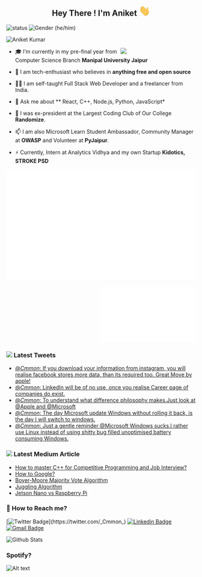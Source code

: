 <h2 align='center'>Hey There ! I'm Aniket <img src="https://raw.githubusercontent.com/ABSphreak/ABSphreak/master/gifs/Hi.gif" width="30px"></h2>

![status](https://img.shields.io/badge/status-up-brightgreen) ![Gender](https://img.shields.io/badge/gender-%F0%9F%A4%B5-lightgrey) (he/him)  <p align="left"> <img src="https://komarev.com/ghpvc/?username=C-mmon" alt="Aniket Kumar" /> </p>
<img align='right' src="https://media.giphy.com/media/xUA7bdpLxQhsSQdyog/giphy.gif" width='200"'>

- 🎓 I’m currently in my pre-final year from Computer Science Branch **Manipal University Jaipur**

- 👯 I am tech-enthusiast who believes in **anything free and open source**

- 👨‍💻 I am self-taught Full Stack Web Developer and a freelancer from India.

- 💬 Ask me about ** React, C++, Node.js, Python, JavaScript*

- 🧠 I was ex-president at the Largest Coding Club of Our College **Randomize**.

- 📫 I am also Microsoft Learn Student Ambassador, Community Manager at **OWASP** and Volunteer at **PyJaipur**.

- ⚡ Currently, Intern at Analytics Vidhya and my own Startup **Kidotics, STROKE PSD**

 <p align="left"> <img src="https://github.com/C-mmon/C-mmon/blob/main/generated/languages.svg" alt="Aniket Kumar" /> </p>


 <p align="right"> <img width=50% src="https://github.com/C-mmon/C-mmon/blob/main/generated/overview.svg" /> </p>

### <img src="https://img.icons8.com/color/48/000000/twitter-circled--v5.png"/> Latest Tweets
<!-- TWITTER:START -->
- [@_Cmmon_: If you download your information from instagram, you will realise facebook stores more data, than its required too. Great Move by apple!](https://rss.app/articles/cb4e791f6f6d729c074351566bd3a7c508111d6e201cbfeccdecb855969266d3f70cea0d6dd8de6af2a5627edb11079766d66fe5c610)
- [@_Cmmon_: LinkedIn will be of no use, once you realise Career page of companies do exist.](https://rss.app/articles/cb4e791f6f6d729c074351566bd3a7c508111d6e201cbfeccdecb855969266d3f70cea0d6ad1d76ef6a16f74d7120b9a63d26ae7c510)
- [@_Cmmon_: To understand what difference philosophy makes.Just look at @Apple and @Microsoft](https://rss.app/articles/cb4e791f6f6d729c074351566bd3a7c508111d6e201cbfeccdecb855969266d3f70cea0d6ad1d76cf6a6687adf1c089067d661e3c415)
- [@_Cmmon_: The day Microsoft update Windows without rolling it back, is the day I will switch to windows.](https://rss.app/articles/cb4e791f6f6d729c074351566bd3a7c508111d6e201cbfeccdecb855969266d3f70cea0d6ad1d76cf3aa637cdc150a9b66d56ee9c61a)
- [@_Cmmon_: Just a gentle reminder @Microsoft Windows sucks.I rather use Linux instead of using shitty bug filled unoptimised battery consuming Windows.](https://rss.app/articles/cb4e791f6f6d729c074351566bd3a7c508111d6e201cbfeccdecb855969266d3f70cea0d6ad1d76cf3aa697fda110d9760d76de2c712)
<!-- TWITTER:END -->

### <img src="https://img.icons8.com/ios-filled/50/000000/medium-monogram--v1.png"/> Latest Medium Article
<!-- MEDIUM-STORY-LIST:START -->
- [How to master C++ for Competitive Programming and Job Interview?](https://cmmon.medium.com/how-to-master-c-for-competitive-programming-and-job-interview-17f79f9cf9e6?source=rss-75cab60fe82c------2)
- [How to Google?](https://cmmon.medium.com/how-to-google-437648e617cd?source=rss-75cab60fe82c------2)
- [Boyer-Moore Majority Vote Algorithm](https://cmmon.medium.com/boyer-moore-majority-vote-algorithm-7262fd39ccc6?source=rss-75cab60fe82c------2)
- [Juggling Algorithm](https://cmmon.medium.com/juggling-algorithm-5e7aa6de8c35?source=rss-75cab60fe82c------2)
- [Jetson Nano vs Raspberry Pi](https://medium.com/analytics-vidhya/jetson-nano-vs-raspberry-pi-e84642555adc?source=rss-75cab60fe82c------2)
<!-- MEDIUM-STORY-LIST:END -->



### 📝 How to Reach me?
[![Twitter Badge](https://img.shields.io/badge/-@_Cmmon_-1ca0f1?style=flat-square&labelColor=1ca0f1&logo=twitter&logoColor=white&link=https://twitter.com/_Cmmon_)](https://twitter.com/_Cmmon_) 
[![Linkedin Badge](https://img.shields.io/badge/-Aniket_Kumar-blue?style=flat-square&logo=Linkedin&logoColor=white&link=https://www.linkedin.com/in/tanejasaksham/)](https://www.linkedin.com/in/cmmon/) 
[![Gmail Badge](https://img.shields.io/badge/-aniketsinha101@gmail.com-c14438?style=flat-square&logo=Gmail&logoColor=white&link=mailto:sakshamtaneja7861@gmail.com)](mailto:aniketsinha101@gmail.com)

![Github Stats](https://github-readme-stats.vercel.app/api?username=C-mmon)

### Spotify?
![Alt text](https://spotify-recently-played-readme.vercel.app/api?user=31hlfdvspmvhaypcl4qf7ebsbs2q)
